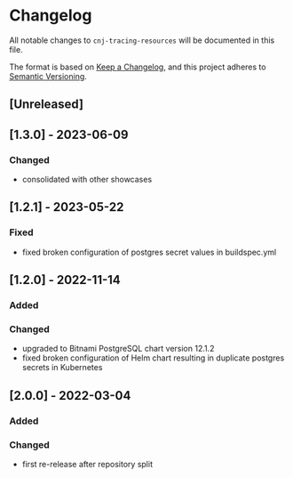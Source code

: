# Changelog
All notable changes to `cnj-tracing-resources` will be documented in this file.

The format is based on [Keep a Changelog](https://keepachangelog.com/en/1.0.0/),
and this project adheres to [Semantic Versioning](https://semver.org/spec/v2.0.0.html).

## [Unreleased]

## [1.3.0] - 2023-06-09
### Changed 
- consolidated with other showcases

## [1.2.1] - 2023-05-22
### Fixed
- fixed broken configuration of postgres secret values in buildspec.yml

## [1.2.0] - 2022-11-14
### Added
### Changed
- upgraded to Bitnami PostgreSQL chart version 12.1.2
- fixed broken configuration of Helm chart resulting in duplicate postgres secrets in Kubernetes

## [2.0.0] - 2022-03-04
### Added
### Changed
- first re-release after repository split
